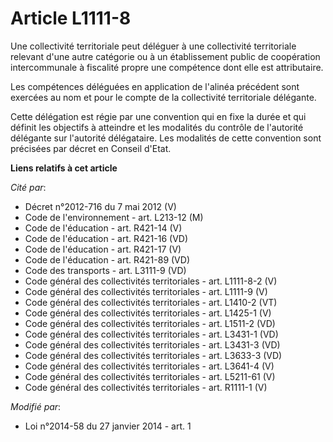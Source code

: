 # Article L1111-8

Une collectivité territoriale peut déléguer à une collectivité territoriale relevant d'une autre catégorie ou à un
établissement public de coopération intercommunale à fiscalité propre une compétence dont elle est attributaire.

Les compétences déléguées en application de l'alinéa précédent sont exercées au nom et pour le compte de la collectivité
territoriale délégante.

Cette délégation est régie par une convention qui en fixe la durée et qui définit les objectifs à atteindre et les modalités
du contrôle de l'autorité délégante sur l'autorité délégataire. Les modalités de cette convention sont précisées par décret
en Conseil d'Etat.

**Liens relatifs à cet article**

_Cité par_:

  - Décret n°2012-716 du 7 mai 2012 (V)
  - Code de l'environnement - art. L213-12 (M)
  - Code de l'éducation - art. R421-14 (V)
  - Code de l'éducation - art. R421-16 (VD)
  - Code de l'éducation - art. R421-17 (V)
  - Code de l'éducation - art. R421-89 (VD)
  - Code des transports - art. L3111-9 (VD)
  - Code général des collectivités territoriales - art. L1111-8-2 (V)
  - Code général des collectivités territoriales - art. L1111-9 (V)
  - Code général des collectivités territoriales - art. L1410-2 (VT)
  - Code général des collectivités territoriales - art. L1425-1 (V)
  - Code général des collectivités territoriales - art. L1511-2 (VD)
  - Code général des collectivités territoriales - art. L3431-1 (VD)
  - Code général des collectivités territoriales - art. L3431-3 (VD)
  - Code général des collectivités territoriales - art. L3633-3 (VD)
  - Code général des collectivités territoriales - art. L3641-4 (V)
  - Code général des collectivités territoriales - art. L5211-61 (V)
  - Code général des collectivités territoriales - art. R1111-1 (V)

_Modifié par_:

  - Loi n°2014-58 du 27 janvier 2014 - art. 1
